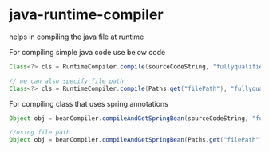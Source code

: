 # java-runtime-compiler
helps in compiling the java file at runtime

For compiling simple java code use below code
```java
Class<?> cls = RuntimeCompiler.compile(sourceCodeString, "fullyqualifiedClassName");

// we can also specify file path
Class<?> cls = RuntimeCompiler.compile(Paths.get("filePath"), "fullyqualifiedClassName");
```

For compiling class that uses spring annotations
```java
Object obj = beanCompiler.compileAndGetSpringBean(sourceCodeString, "fullyqualifiedClassName");

//using file path
Object obj = beanCompiler.compileAndGetSpringBean(Paths.get("filePath"), "fullyqualifiedClassName");
```